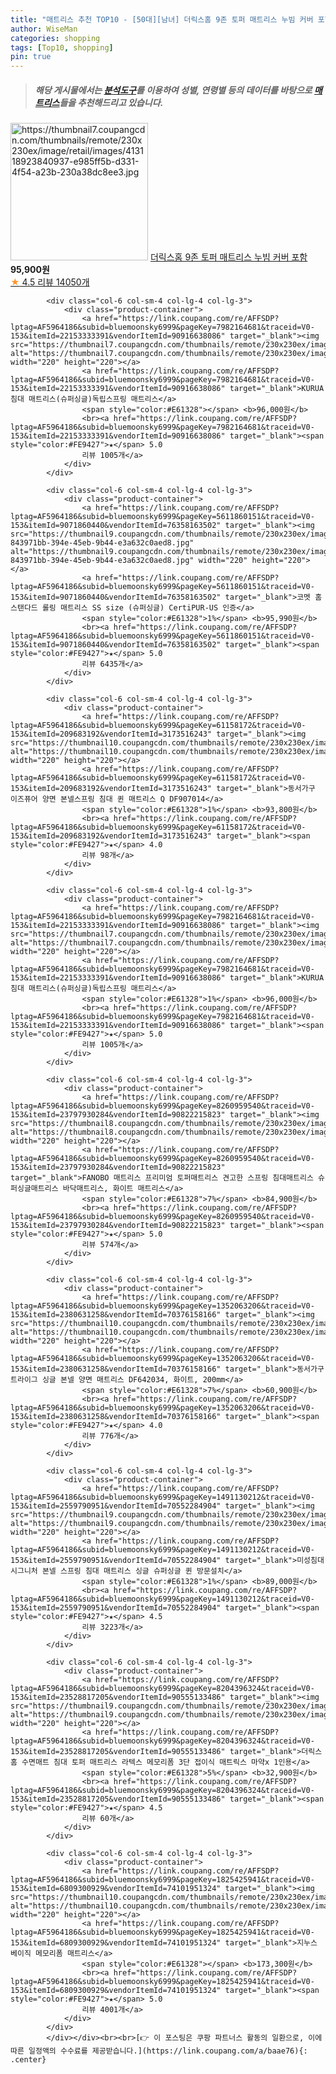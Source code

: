 ```yaml
---
title: "매트리스 추천 TOP10 - [50대][남녀] 더릭스홈 9존 토퍼 매트리스 누빔 커버 포함"
author: WiseMan
categories: shopping
tags: [Top10, shopping]
pin: true
---
```


> ##### 해당 게시물에서는 [**분석도구**](https://itemscout.io/)를 이용하여 **성별**, **연령별** 등의 데이터를 바탕으로 [**매트리스**](https://link.coupang.com/a/baae76)들을 추천해드리고 있습니다.
<div class="container"><div class="row">
            <div class="col-6 col-sm-4 col-lg-4 col-lg-3">
                <div class="product-container">
                    <a href="https://link.coupang.com/re/AFFSDP?lptag=AF5964186&subid=bluemoonsky6999&pageKey=8284328169&traceid=V0-153&itemId=23886281498&vendorItemId=70478394967" target="_blank"><img src="https://thumbnail7.coupangcdn.com/thumbnails/remote/230x230ex/image/retail/images/413118923840937-e985ff5b-d331-4f54-a23b-230a38dc8ee3.jpg" alt="https://thumbnail7.coupangcdn.com/thumbnails/remote/230x230ex/image/retail/images/413118923840937-e985ff5b-d331-4f54-a23b-230a38dc8ee3.jpg" width="220" height="220"></a>
                    <a href="https://link.coupang.com/re/AFFSDP?lptag=AF5964186&subid=bluemoonsky6999&pageKey=8284328169&traceid=V0-153&itemId=23886281498&vendorItemId=70478394967" target="_blank">더릭스홈 9존 토퍼 매트리스 누빔 커버 포함</a>
                    <span style="color:#E61328"></span> <b>95,900원</b>
                    <br><a href="https://link.coupang.com/re/AFFSDP?lptag=AF5964186&subid=bluemoonsky6999&pageKey=8284328169&traceid=V0-153&itemId=23886281498&vendorItemId=70478394967" target="_blank"><span style="color:#FE9427">★</span> 4.5
                    리뷰 14050개</a>
                </div>
            </div>
            
            <div class="col-6 col-sm-4 col-lg-4 col-lg-3">
                <div class="product-container">
                    <a href="https://link.coupang.com/re/AFFSDP?lptag=AF5964186&subid=bluemoonsky6999&pageKey=7982164681&traceid=V0-153&itemId=22153333391&vendorItemId=90916638086" target="_blank"><img src="https://thumbnail7.coupangcdn.com/thumbnails/remote/230x230ex/image/vendor_inventory/0247/e5e9803d038cfe5ce0ebd669bfc094723a82da63f4c76e7f894f36e63b3c.jpg" alt="https://thumbnail7.coupangcdn.com/thumbnails/remote/230x230ex/image/vendor_inventory/0247/e5e9803d038cfe5ce0ebd669bfc094723a82da63f4c76e7f894f36e63b3c.jpg" width="220" height="220"></a>
                    <a href="https://link.coupang.com/re/AFFSDP?lptag=AF5964186&subid=bluemoonsky6999&pageKey=7982164681&traceid=V0-153&itemId=22153333391&vendorItemId=90916638086" target="_blank">KURUA 침대 매트리스(슈퍼싱글)독립스프링 매트리스</a>
                    <span style="color:#E61328"></span> <b>96,000원</b>
                    <br><a href="https://link.coupang.com/re/AFFSDP?lptag=AF5964186&subid=bluemoonsky6999&pageKey=7982164681&traceid=V0-153&itemId=22153333391&vendorItemId=90916638086" target="_blank"><span style="color:#FE9427">★</span> 5.0
                    리뷰 1005개</a>
                </div>
            </div>
            
            <div class="col-6 col-sm-4 col-lg-4 col-lg-3">
                <div class="product-container">
                    <a href="https://link.coupang.com/re/AFFSDP?lptag=AF5964186&subid=bluemoonsky6999&pageKey=5611860151&traceid=V0-153&itemId=9071860440&vendorItemId=76358163502" target="_blank"><img src="https://thumbnail9.coupangcdn.com/thumbnails/remote/230x230ex/image/retail/images/94201019870483-843971bb-394e-45eb-9b44-e3a632c0aed8.jpg" alt="https://thumbnail9.coupangcdn.com/thumbnails/remote/230x230ex/image/retail/images/94201019870483-843971bb-394e-45eb-9b44-e3a632c0aed8.jpg" width="220" height="220"></a>
                    <a href="https://link.coupang.com/re/AFFSDP?lptag=AF5964186&subid=bluemoonsky6999&pageKey=5611860151&traceid=V0-153&itemId=9071860440&vendorItemId=76358163502" target="_blank">코멧 홈 스탠다드 롤링 매트리스 SS size (슈퍼싱글) CertiPUR-US 인증</a>
                    <span style="color:#E61328">1%</span> <b>95,990원</b>
                    <br><a href="https://link.coupang.com/re/AFFSDP?lptag=AF5964186&subid=bluemoonsky6999&pageKey=5611860151&traceid=V0-153&itemId=9071860440&vendorItemId=76358163502" target="_blank"><span style="color:#FE9427">★</span> 5.0
                    리뷰 6435개</a>
                </div>
            </div>
            
            <div class="col-6 col-sm-4 col-lg-4 col-lg-3">
                <div class="product-container">
                    <a href="https://link.coupang.com/re/AFFSDP?lptag=AF5964186&subid=bluemoonsky6999&pageKey=61158172&traceid=V0-153&itemId=209683192&vendorItemId=3173516243" target="_blank"><img src="https://thumbnail10.coupangcdn.com/thumbnails/remote/230x230ex/image/vendor_inventory/a889/09185400386b7a25dfb983f446baaa308fbd76ae8e26eea5f34bc775e3bf.jpg" alt="https://thumbnail10.coupangcdn.com/thumbnails/remote/230x230ex/image/vendor_inventory/a889/09185400386b7a25dfb983f446baaa308fbd76ae8e26eea5f34bc775e3bf.jpg" width="220" height="220"></a>
                    <a href="https://link.coupang.com/re/AFFSDP?lptag=AF5964186&subid=bluemoonsky6999&pageKey=61158172&traceid=V0-153&itemId=209683192&vendorItemId=3173516243" target="_blank">동서가구 이즈퓨어 양면 본넬스프링 침대 퀸 매트리스 Q DF907014</a>
                    <span style="color:#E61328">1%</span> <b>93,800원</b>
                    <br><a href="https://link.coupang.com/re/AFFSDP?lptag=AF5964186&subid=bluemoonsky6999&pageKey=61158172&traceid=V0-153&itemId=209683192&vendorItemId=3173516243" target="_blank"><span style="color:#FE9427">★</span> 4.0
                    리뷰 98개</a>
                </div>
            </div>
            
            <div class="col-6 col-sm-4 col-lg-4 col-lg-3">
                <div class="product-container">
                    <a href="https://link.coupang.com/re/AFFSDP?lptag=AF5964186&subid=bluemoonsky6999&pageKey=7982164681&traceid=V0-153&itemId=22153333391&vendorItemId=90916638086" target="_blank"><img src="https://thumbnail7.coupangcdn.com/thumbnails/remote/230x230ex/image/vendor_inventory/0247/e5e9803d038cfe5ce0ebd669bfc094723a82da63f4c76e7f894f36e63b3c.jpg" alt="https://thumbnail7.coupangcdn.com/thumbnails/remote/230x230ex/image/vendor_inventory/0247/e5e9803d038cfe5ce0ebd669bfc094723a82da63f4c76e7f894f36e63b3c.jpg" width="220" height="220"></a>
                    <a href="https://link.coupang.com/re/AFFSDP?lptag=AF5964186&subid=bluemoonsky6999&pageKey=7982164681&traceid=V0-153&itemId=22153333391&vendorItemId=90916638086" target="_blank">KURUA 침대 매트리스(슈퍼싱글)독립스프링 매트리스</a>
                    <span style="color:#E61328">1%</span> <b>96,000원</b>
                    <br><a href="https://link.coupang.com/re/AFFSDP?lptag=AF5964186&subid=bluemoonsky6999&pageKey=7982164681&traceid=V0-153&itemId=22153333391&vendorItemId=90916638086" target="_blank"><span style="color:#FE9427">★</span> 5.0
                    리뷰 1005개</a>
                </div>
            </div>
            
            <div class="col-6 col-sm-4 col-lg-4 col-lg-3">
                <div class="product-container">
                    <a href="https://link.coupang.com/re/AFFSDP?lptag=AF5964186&subid=bluemoonsky6999&pageKey=8260959540&traceid=V0-153&itemId=23797930284&vendorItemId=90822215823" target="_blank"><img src="https://thumbnail8.coupangcdn.com/thumbnails/remote/230x230ex/image/vendor_inventory/e74f/f9ec457efb2bc472fcfff53b289db6261137e9c38d6e02909e65146ecd29.jpg" alt="https://thumbnail8.coupangcdn.com/thumbnails/remote/230x230ex/image/vendor_inventory/e74f/f9ec457efb2bc472fcfff53b289db6261137e9c38d6e02909e65146ecd29.jpg" width="220" height="220"></a>
                    <a href="https://link.coupang.com/re/AFFSDP?lptag=AF5964186&subid=bluemoonsky6999&pageKey=8260959540&traceid=V0-153&itemId=23797930284&vendorItemId=90822215823" target="_blank">FANOBO 매트리스 프리미엄 토퍼매트리스 견고한 스프링 침대매트리스 슈퍼싱글매트리스 바닥매트리스, 화이트 매트리스</a>
                    <span style="color:#E61328">7%</span> <b>84,900원</b>
                    <br><a href="https://link.coupang.com/re/AFFSDP?lptag=AF5964186&subid=bluemoonsky6999&pageKey=8260959540&traceid=V0-153&itemId=23797930284&vendorItemId=90822215823" target="_blank"><span style="color:#FE9427">★</span> 5.0
                    리뷰 574개</a>
                </div>
            </div>
            
            <div class="col-6 col-sm-4 col-lg-4 col-lg-3">
                <div class="product-container">
                    <a href="https://link.coupang.com/re/AFFSDP?lptag=AF5964186&subid=bluemoonsky6999&pageKey=1352063206&traceid=V0-153&itemId=2380631258&vendorItemId=70376158166" target="_blank"><img src="https://thumbnail10.coupangcdn.com/thumbnails/remote/230x230ex/image/0905_amir_furniture_max3k/6427/4883929ccff9d7253d62f429509ad40eb8fd8023eff516cbdaa58d445423.jpg" alt="https://thumbnail10.coupangcdn.com/thumbnails/remote/230x230ex/image/0905_amir_furniture_max3k/6427/4883929ccff9d7253d62f429509ad40eb8fd8023eff516cbdaa58d445423.jpg" width="220" height="220"></a>
                    <a href="https://link.coupang.com/re/AFFSDP?lptag=AF5964186&subid=bluemoonsky6999&pageKey=1352063206&traceid=V0-153&itemId=2380631258&vendorItemId=70376158166" target="_blank">동서가구 트라이그 싱글 본넬 양면 매트리스 DF642034, 화이트, 200mm</a>
                    <span style="color:#E61328">7%</span> <b>60,900원</b>
                    <br><a href="https://link.coupang.com/re/AFFSDP?lptag=AF5964186&subid=bluemoonsky6999&pageKey=1352063206&traceid=V0-153&itemId=2380631258&vendorItemId=70376158166" target="_blank"><span style="color:#FE9427">★</span> 4.0
                    리뷰 776개</a>
                </div>
            </div>
            
            <div class="col-6 col-sm-4 col-lg-4 col-lg-3">
                <div class="product-container">
                    <a href="https://link.coupang.com/re/AFFSDP?lptag=AF5964186&subid=bluemoonsky6999&pageKey=1491130212&traceid=V0-153&itemId=2559790951&vendorItemId=70552284904" target="_blank"><img src="https://thumbnail9.coupangcdn.com/thumbnails/remote/230x230ex/image/vendor_inventory/3c6c/2abda96708edec3570563574035ebb7d64f7da6e06d8ca60d9316432141b.png" alt="https://thumbnail9.coupangcdn.com/thumbnails/remote/230x230ex/image/vendor_inventory/3c6c/2abda96708edec3570563574035ebb7d64f7da6e06d8ca60d9316432141b.png" width="220" height="220"></a>
                    <a href="https://link.coupang.com/re/AFFSDP?lptag=AF5964186&subid=bluemoonsky6999&pageKey=1491130212&traceid=V0-153&itemId=2559790951&vendorItemId=70552284904" target="_blank">미성침대 시그니처 본넬 스프링 침대 매트리스 싱글 슈퍼싱글 퀸 방문설치</a>
                    <span style="color:#E61328">1%</span> <b>89,000원</b>
                    <br><a href="https://link.coupang.com/re/AFFSDP?lptag=AF5964186&subid=bluemoonsky6999&pageKey=1491130212&traceid=V0-153&itemId=2559790951&vendorItemId=70552284904" target="_blank"><span style="color:#FE9427">★</span> 4.5
                    리뷰 3223개</a>
                </div>
            </div>
            
            <div class="col-6 col-sm-4 col-lg-4 col-lg-3">
                <div class="product-container">
                    <a href="https://link.coupang.com/re/AFFSDP?lptag=AF5964186&subid=bluemoonsky6999&pageKey=8204396324&traceid=V0-153&itemId=23528817205&vendorItemId=90555133486" target="_blank"><img src="https://thumbnail9.coupangcdn.com/thumbnails/remote/230x230ex/image/vendor_inventory/6ad8/8fe99a3fbc091757cfb185f6c09b697fe5a431f9ca63e209135e96218b3f.jpg" alt="https://thumbnail9.coupangcdn.com/thumbnails/remote/230x230ex/image/vendor_inventory/6ad8/8fe99a3fbc091757cfb185f6c09b697fe5a431f9ca63e209135e96218b3f.jpg" width="220" height="220"></a>
                    <a href="https://link.coupang.com/re/AFFSDP?lptag=AF5964186&subid=bluemoonsky6999&pageKey=8204396324&traceid=V0-153&itemId=23528817205&vendorItemId=90555133486" target="_blank">더릭스홈 수면매트 침대 토퍼 매트리스 라텍스 메모리폼 3단 접이식 매트릭스 마약x 1인용</a>
                    <span style="color:#E61328">5%</span> <b>32,900원</b>
                    <br><a href="https://link.coupang.com/re/AFFSDP?lptag=AF5964186&subid=bluemoonsky6999&pageKey=8204396324&traceid=V0-153&itemId=23528817205&vendorItemId=90555133486" target="_blank"><span style="color:#FE9427">★</span> 4.5
                    리뷰 60개</a>
                </div>
            </div>
            
            <div class="col-6 col-sm-4 col-lg-4 col-lg-3">
                <div class="product-container">
                    <a href="https://link.coupang.com/re/AFFSDP?lptag=AF5964186&subid=bluemoonsky6999&pageKey=1825425941&traceid=V0-153&itemId=6809300929&vendorItemId=74101951324" target="_blank"><img src="https://thumbnail10.coupangcdn.com/thumbnails/remote/230x230ex/image/rs_quotation_api/he7twe8m/1a519b85edea467d8f7e199d4f8dd4f3.jpg" alt="https://thumbnail10.coupangcdn.com/thumbnails/remote/230x230ex/image/rs_quotation_api/he7twe8m/1a519b85edea467d8f7e199d4f8dd4f3.jpg" width="220" height="220"></a>
                    <a href="https://link.coupang.com/re/AFFSDP?lptag=AF5964186&subid=bluemoonsky6999&pageKey=1825425941&traceid=V0-153&itemId=6809300929&vendorItemId=74101951324" target="_blank">지누스 베이직 메모리폼 매트리스</a>
                    <span style="color:#E61328"></span> <b>173,300원</b>
                    <br><a href="https://link.coupang.com/re/AFFSDP?lptag=AF5964186&subid=bluemoonsky6999&pageKey=1825425941&traceid=V0-153&itemId=6809300929&vendorItemId=74101951324" target="_blank"><span style="color:#FE9427">★</span> 5.0
                    리뷰 4001개</a>
                </div>
            </div>
            </div></div><br><br>[👉 이 포스팅은 쿠팡 파트너스 활동의 일환으로, 이에 따른 일정액의 수수료를 제공받습니다.](https://link.coupang.com/a/baae76){: .center}